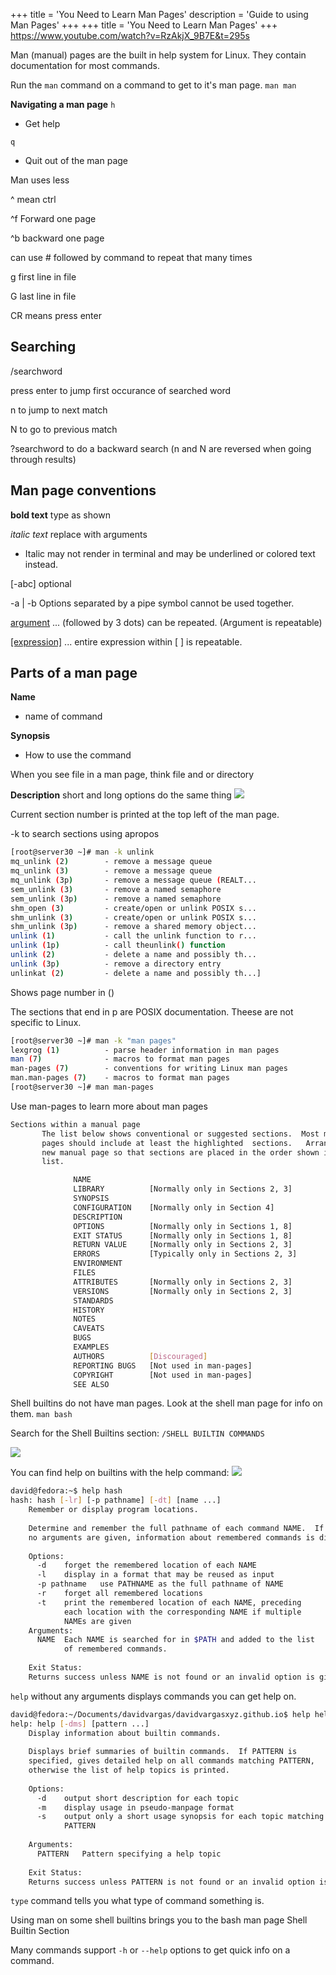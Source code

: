 +++
title = 'You Need to Learn Man Pages'
description = 'Guide to using Man Pages'
+++
+++
title = 'You Need to Learn Man Pages'
+++
https://www.youtube.com/watch?v=RzAkjX_9B7E&t=295s

Man (manual) pages are the built in help system for Linux. They contain documentation for most commands. 

Run the `man` command on a command to get to it's man page. 
`man man`

**Navigating a man page**
`h` 
- Get help

`q` 
- Quit out of the man page

Man uses less

^ mean ctrl

^f Forward one page

^b backward one page

can use # followed by command to repeat that many times

g first line in file

G last line in file

CR means press enter

## Searching

/searchword

press enter to jump first occurance of searched word

n to jump to next match

N to go to previous match

?searchword to do a backward search (n and N are reversed when going through results)

## Man page conventions

**bold text** type as shown

*italic text* replace with arguments

* Italic may not render in terminal and may be underlined or colored text instead.

[-abc] optional

-a | -b Options separated by a pipe symbol cannot be used together.

<u>argument</u> ... (followed by 3 dots) can be repeated. (Argument is repeatable)

<u>[expression]</u> ... entire expression within [ ] is repeatable.


## Parts of a man page

**Name** 
- name of command

**Synopsis** 
- How to use the command

When you see file in a man page, think file and or directory

**Description**
 short and long options do the same thing
 ![](/images/Pasted%20image%2020240709211540.png)

Current section number is printed at the top left of the man page. 

-k to search sections using apropos
```bash
[root@server30 ~]# man -k unlink
mq_unlink (2)        - remove a message queue
mq_unlink (3)        - remove a message queue
mq_unlink (3p)       - remove a message queue (REALT...
sem_unlink (3)       - remove a named semaphore
sem_unlink (3p)      - remove a named semaphore
shm_open (3)         - create/open or unlink POSIX s...
shm_unlink (3)       - create/open or unlink POSIX s...
shm_unlink (3p)      - remove a shared memory object...
unlink (1)           - call the unlink function to r...
unlink (1p)          - call theunlink() function
unlink (2)           - delete a name and possibly th...
unlink (3p)          - remove a directory entry
unlinkat (2)         - delete a name and possibly th...]
```

Shows page number in ()

The sections that end in p are POSIX documentation. Theese are not specific to Linux.

```bash
[root@server30 ~]# man -k "man pages"
lexgrog (1)          - parse header information in man pages
man (7)              - macros to format man pages
man-pages (7)        - conventions for writing Linux man pages
man.man-pages (7)    - macros to format man pages
[root@server30 ~]# man man-pages
```

Use man-pages to learn more about man pages
```bash
Sections within a manual page
       The list below shows conventional or suggested sections.  Most manual
       pages should include at least the highlighted  sections.   Arrange  a
       new manual page so that sections are placed in the order shown in the
       list.

              NAME
              LIBRARY          [Normally only in Sections 2, 3]
              SYNOPSIS
              CONFIGURATION    [Normally only in Section 4]
              DESCRIPTION
              OPTIONS          [Normally only in Sections 1, 8]
              EXIT STATUS      [Normally only in Sections 1, 8]
              RETURN VALUE     [Normally only in Sections 2, 3]
              ERRORS           [Typically only in Sections 2, 3]
              ENVIRONMENT
              FILES
              ATTRIBUTES       [Normally only in Sections 2, 3]
              VERSIONS         [Normally only in Sections 2, 3]
              STANDARDS
              HISTORY
              NOTES
              CAVEATS
              BUGS
              EXAMPLES
              AUTHORS          [Discouraged]
              REPORTING BUGS   [Not used in man-pages]
              COPYRIGHT        [Not used in man-pages]
              SEE ALSO
```

Shell builtins do not have man pages. Look at the shell man page for info on them. 
`man bash`

Search for the Shell Builtins section:
`/SHELL BUILTIN COMMANDS`

![](/images/Pasted%20image%2020240710050240.png)

You can find help on builtins with the help command:
![](/images/Pasted%20image%2020240710050536.png)

```bash
david@fedora:~$ help hash
hash: hash [-lr] [-p pathname] [-dt] [name ...]
    Remember or display program locations.
    
    Determine and remember the full pathname of each command NAME.  If
    no arguments are given, information about remembered commands is displayed.
    
    Options:
      -d	forget the remembered location of each NAME
      -l	display in a format that may be reused as input
      -p pathname	use PATHNAME as the full pathname of NAME
      -r	forget all remembered locations
      -t	print the remembered location of each NAME, preceding
    		each location with the corresponding NAME if multiple
    		NAMEs are given
    Arguments:
      NAME	Each NAME is searched for in $PATH and added to the list
    		of remembered commands.
    
    Exit Status:
    Returns success unless NAME is not found or an invalid option is given.
```

`help` without any arguments displays commands you can get help on. 
```bash
david@fedora:~/Documents/davidvargas/davidvargasxyz.github.io$ help help
help: help [-dms] [pattern ...]
    Display information about builtin commands.
    
    Displays brief summaries of builtin commands.  If PATTERN is
    specified, gives detailed help on all commands matching PATTERN,
    otherwise the list of help topics is printed.
    
    Options:
      -d	output short description for each topic
      -m	display usage in pseudo-manpage format
      -s	output only a short usage synopsis for each topic matching
    		PATTERN
    
    Arguments:
      PATTERN	Pattern specifying a help topic
    
    Exit Status:
    Returns success unless PATTERN is not found or an invalid option is given.
```

`type` command tells you what type of command something is. 

Using man on some shell builtins brings you to the bash man page Shell Builtin Section

Many commands support `-h` or `--help` options to get quick info on a command. 
